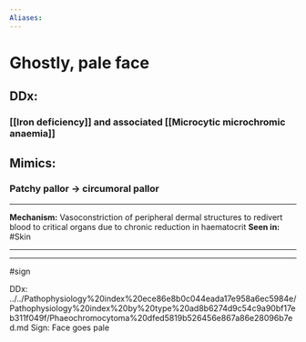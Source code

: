 ```yaml
---
Aliases:
---
```

# Ghostly, pale face

## DDx:
### [[Iron deficiency]] and associated [[Microcytic microchromic anaemia]]
## Mimics:
### Patchy pallor -> circumoral pallor

---
**Mechanism:** Vasoconstriction of peripheral dermal structures to redivert blood to critical organs due to chronic reduction in haematocrit
**Seen in:** #Skin 

---


---
#sign 

DDx: ../../Pathophysiology%20index%20ece86e8b0c044eada17e958a6ec5984e/Pathophysiology%20index%20by%20type%20ad8b6274d9c54c9a90bf17eb311f049f/Phaeochromocytoma%20dfed5819b526456e867a86e28096b7ed.md
Sign: Face goes pale
